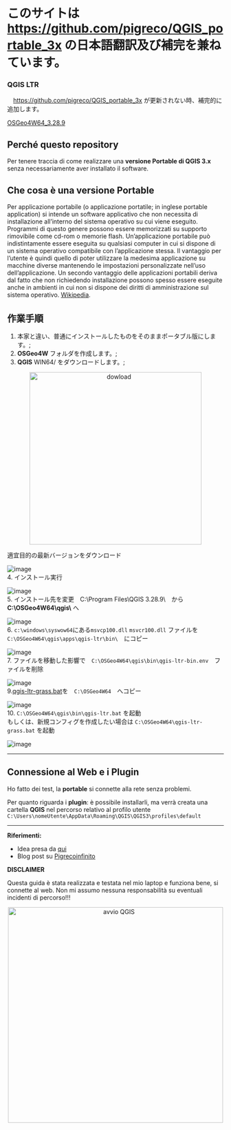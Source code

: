 # このサイトは　https://github.com/pigreco/QGIS_portable_3x の日本語翻訳及び補完を兼ねています。
### QGIS LTR

　https://github.com/pigreco/QGIS_portable_3x が更新されない時、補完的に追加します。  

 [OSGeo4W64_3.28.9](https://drive.google.com/file/d/1wqYdv8Ynb-G9fN9fjP6WxIB7o66gwbfH/view?usp=sharing)

## Perché questo repository

Per tenere traccia di come realizzare una **versione Portable di QGIS 3.x** senza necessariamente aver installato il software.

## Che cosa è una versione Portable

Per applicazione portabile (o applicazione portatile; in inglese portable application) si intende un software applicativo che non necessita di installazione all’interno del sistema operativo su cui viene eseguito. Programmi di questo genere possono essere memorizzati su supporto rimovibile come cd-rom o memorie flash. 
Un’applicazione portabile può indistintamente essere eseguita su qualsiasi computer in cui si dispone di un sistema operativo compatibile con l’applicazione stessa. Il vantaggio per l’utente è quindi quello di poter utilizzare la medesima applicazione su macchine diverse mantenendo le impostazioni personalizzate nell’uso dell’applicazione. Un secondo vantaggio delle applicazioni portabili deriva dal fatto che non richiedendo installazione possono spesso essere eseguite anche in ambienti in cui non si dispone dei diritti di amministrazione sul sistema operativo. [Wikipedia](https://it.wikipedia.org/wiki/Applicazione_portabile).

## 作業手順

 1. 本家と違い、普通にインストールしたものをそのままポータブル版にします。;
 2. **OSGeo4W** フォルダを作成します。;
 3. **QGIS** WIN64/ をダウンロードします。;
<p align="center"> <a href="http://download.osgeo.org/qgis/" target="_blank"><img src="./imgs/img_01.png" width="400" title="dowload"></a>
</p>
 適宜目的の最新バージョンをダウンロード  

 ![image](https://github.com/yamamoto-ryuzo/QGIS_portable_3x/assets/86514652/7774c212-199e-486f-b60f-a6babe394262)  
 4. インストール実行

 ![image](https://github.com/yamamoto-ryuzo/QGIS_portable_3x/assets/86514652/5504b88e-87e8-4760-87fb-0da0fdb7b83d)   
 5. インストール先を変更　C:\Program Files\QGIS 3.28.9\　から **C:\OSGeo4W64\qgis\\** へ    

![image](https://github.com/yamamoto-ryuzo/QGIS_portable_3x/assets/86514652/d25b35cd-eae4-48ff-8a6d-7b2d92b72b3f)  
 6. `c:\windows\syswow64`にある`msvcp100.dll` `msvcr100.dll` ファイルを `C:\OSGeo4W64\qgis\apps\qgis-ltr\bin\`　にコピー  

![image](https://github.com/yamamoto-ryuzo/QGIS_portable_3x/assets/86514652/5eb8abd2-1e84-4277-8cdf-f691b905c4bd)  
 7. ファイルを移動した影響で　`C:\OSGeo4W64\qgis\bin\qgis-ltr-bin.env`　ファイルを削除

![image](https://github.com/yamamoto-ryuzo/QGIS_portable_3x/assets/86514652/2e24d899-5c9b-4666-9b88-24ee87d5cc23)  
 9.[qgis-ltr-grass.bat](https://github.com/yamamoto-ryuzo/QGIS_portable_3x/blob/master/qgis-ltr-grass.bat)を　`C:\OSGeo4W64`　へコピー  
 
![image](https://github.com/yamamoto-ryuzo/QGIS_portable_3x/assets/86514652/93223237-dcc3-4c2a-a47b-f79a47089194)  
 10. `C:\OSGeo4W64\qgis\bin\qgis-ltr.bat` を起動   
  もしくは、新規コンフィグを作成したい場合は `C:\OSGeo4W64\qgis-ltr-grass.bat` を起動  

![image](https://github.com/yamamoto-ryuzo/QGIS_portable_3x/assets/86514652/29fd640f-b0ad-4f53-8c6d-684b0dda9f65)  

---
## Connessione al Web e i Plugin

Ho fatto dei test, la **portable** si connette alla rete senza problemi.

Per quanto riguarda i **plugin**: è possibile installarli, ma verrà creata una cartella **QGIS** nel percorso relativo al profilo utente `C:\Users\nomeUtente\AppData\Roaming\QGIS\QGIS3\profiles\default`

---

**Riferimenti:**

- Idea presa da [qui](https://www.youtube.com/watch?v=iWbB0WPn6rM)
- Blog post su [Pigrecoinfinito](https://pigrecoinfinito.wordpress.com/2019/02/26/creare-una-versione-portable-di-qgis-2-18-ltr/)

**DISCLAIMER**

Questa guida è stata realizzata e testata nel mio laptop e funziona bene, si connette al web. Non mi assumo nessuna responsabilità su eventuali incidenti di percorso!!!

<p align="center"> <a href="https://giphy.com/explore/free-gif" target="_blank"><img src="./imgs/giphy.gif" width="500" title="avvio QGIS"></a>
</p>
